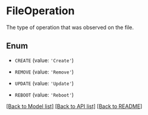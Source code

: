 # FileOperation

The type of operation that was observed on the file.

## Enum

* `CREATE` (value: `'Create'`)

* `REMOVE` (value: `'Remove'`)

* `UPDATE` (value: `'Update'`)

* `REBOOT` (value: `'Reboot'`)

[[Back to Model list]](../README.md#documentation-for-models) [[Back to API list]](../README.md#documentation-for-api-endpoints) [[Back to README]](../README.md)


